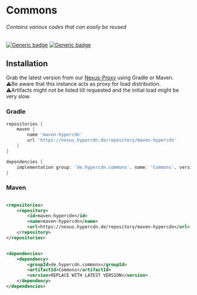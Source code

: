 # Commons
###### Contains various codes that can easily be reused

[![Generic badge](https://img.shields.io/badge/Java-17-white.svg)]()
[![Generic badge](https://img.shields.io/nexus/r/de.hypercdn.commons/Commons?color=white&label=Latest%20Version&nexusVersion=3&server=https%3A%2F%2Fcd.voigt.app%2F)]()

## Installation
Grab the latest version from our [Nexus-Proxy](https://nexus.hypercdn.de/) using Gradle or Maven.  
⚠️Be aware that this instance acts as proxy for load distribution.  
⚠️Artifacts might not be listed till requested and the initial load might be very slow.

### Gradle

```groovy
repositories {
    maven {
        name 'maven-hypercdn'
        url 'https://nexus.hypercdn.de/repository/maven-hypercdn'
    }
}
```

```groovy
dependencies {
    implementation group: 'de.hypercdn.commons', name: 'Commons', version: 'REPLACE WITH LATEST VERSION'
}
```

### Maven

```xml

<repositories>
    <repository>
        <id>maven-hypercdn</id>
        <name>maven-hypercdn</name>
        <url>https://nexus.hypercdn.de/repository/maven-hypercdn</url>
    </repository>
</repositories>
```

```xml

<dependencies>
    <dependency>
        <groupId>de.hypercdn.commons</groupId>
        <artifactId>Commons</artifactId>
        <version>REPLACE WITH LATEST VERSION</version>
    </dependency>
</dependencies>

```
